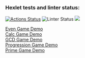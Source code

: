### Hexlet tests and linter status:
[![Actions Status](https://github.com/extraspeed/frontend-project-lvl1/workflows/hexlet-check/badge.svg)](https://github.com/extraspeed/frontend-project-lvl1/actions)
![Linter Status](https://github.com/extraspeed/frontend-project-lvl1/actions/workflows/lint-check.yml/badge.svg)
<a href="https://codeclimate.com/github/codeclimate/codeclimate/test_coverage"><img src="https://api.codeclimate.com/v1/badges/a99a88d28ad37a79dbf6/test_coverage" /></a>

<a href="https://asciinema.org/a/2U7vJm79VDQfsB57WtF5pbNcQ">Even Game Demo</a><br>
<a href="https://asciinema.org/a/UOdrlzspKa8SSJledrxtoGOL1">Calc Game Demo</a><br>
<a href="https://asciinema.org/a/IaGsrSqirMhLCAIM8GFhbXqTs">GCD Game Demo</a><br>
<a href="https://asciinema.org/a/FlXULgC1orFpdzv6PEmyIRQ8y">Progression Game Demo</a><br>
<a href="https://asciinema.org/a/oQMra7vVExE20SpXsA0TOu8HN">Prime Game Demo</a>